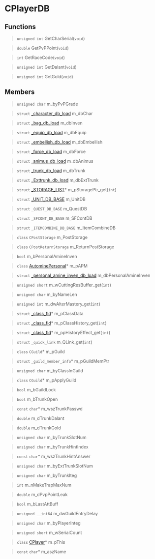 # CPlayerDB
 
## Functions
 
> `unsigned int` GetCharSerial(`void`)
 
> `double` GetPvPPoint(`void`)
 
> `int` GetRaceCode(`void`)
 
> `unsigned int` GetDalant(`void`)
 
> `unsigned int` GetGold(`void`)
 
## Members
 
> `unsigned char` m_byPvPGrade
 
> `struct` [_character_db_load](lua/classes/_character_db_load.md) m_dbChar
 
> `struct` [_bag_db_load](lua/classes/_bag_db_load.md) m_dbInven
 
> `struct` [_equip_db_load](lua/classes/_equip_db_load.md) m_dbEquip
 
> `struct` [_embellish_db_load](lua/classes/_embellish_db_load.md) m_dbEmbellish
 
> `struct` [_force_db_load](lua/classes/_force_db_load.md) m_dbForce
 
> `struct` [_animus_db_load](lua/classes/_animus_db_load.md) m_dbAnimus
 
> `struct` [_trunk_db_load](lua/classes/_trunk_db_load.md) m_dbTrunk
 
> `struct` [_Exttrunk_db_load](lua/classes/_Exttrunk_db_load.md) m_dbExtTrunk
 
> `struct` [_STORAGE_LIST](lua/classes/_STORAGE_LIST.md)* m_pStoragePtr_get(`int`)
 
> `struct` [_UNIT_DB_BASE](lua/classes/_UNIT_DB_BASE.md) m_UnitDB
 
> `struct` `_QUEST_DB_BASE` m_QuestDB
 
> `struct` `_SFCONT_DB_BASE` m_SFContDB
 
> `struct` `_ITEMCOMBINE_DB_BASE` m_ItemCombineDB
 
> `class` `CPostStorage` m_PostStorage
 
> `class` `CPostReturnStorage` m_ReturnPostStorage
 
> `bool` m_bPersonalAmineInven
 
> `class` [AutominePersonal](lua/classes/AutominePersonal.md)* m_pAPM
 
> `struct` [_personal_amine_inven_db_load](lua/classes/_personal_amine_inven_db_load.md) m_dbPersonalAmineInven
 
> `unsigned short` m_wCuttingResBuffer_get(`int`)
 
> `unsigned char` m_byNameLen
 
> `unsigned int` m_dwAlterMastery_get(`int`)
 
> `struct` [_class_fld](lua/classes/_class_fld.md)* m_pClassData
 
> `struct` [_class_fld](lua/classes/_class_fld.md)* m_pClassHistory_get(`int`)
 
> `struct` [_class_fld](lua/classes/_class_fld.md)* m_ppHistoryEffect_get(`int`)
 
> `struct` `_quick_link` m_QLink_get(`int`)
 
> `class` `CGuild`* m_pGuild
 
> `struct` `_guild_member_info`* m_pGuildMemPtr
 
> `unsigned char` m_byClassInGuild
 
> `class` `CGuild`* m_pApplyGuild
 
> `bool` m_bGuildLock
 
> `bool` m_bTrunkOpen
 
> `const` `char`* m_wszTrunkPasswd
 
> `double` m_dTrunkDalant
 
> `double` m_dTrunkGold
 
> `unsigned char` m_byTrunkSlotNum
 
> `unsigned char` m_byTrunkHintIndex
 
> `const` `char`* m_wszTrunkHintAnswer
 
> `unsigned char` m_byExtTrunkSlotNum
 
> `unsigned char` m_byTrunkIteg
 
> `int` m_nMakeTrapMaxNum
 
> `double` m_dPvpPointLeak
 
> `bool` m_bLastAttBuff
 
> `unsigned __int64` m_dwGuildEntryDelay
 
> `unsigned char` m_byPlayerInteg
 
> `unsigned short` m_wSerialCount
 
> `class` [CPlayer](lua/classes/CPlayer.md)* m_pThis
 
> `const` `char`* m_aszName
 

